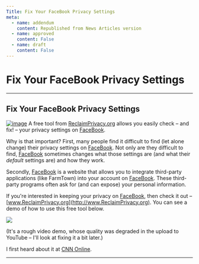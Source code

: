 ```yaml
---
Title: Fix Your FaceBook Privacy Settings
meta:
  - name: addendum
    content: Republished from News Articles version
  - name: approved
    content: False
  - name: draft
    content: False
---
```

# Fix Your FaceBook Privacy Settings

---
## Fix Your FaceBook Privacy Settings


[![image](images/2010/WLW-FixYourFacebookPrivacySettings_9373-image_thumb.png)](images/2010/WLW-FixYourFacebookPrivacySettings_9373-image_2.png) A free tool from [ReclaimPrivacy.org](http://www.ReclaimPrivacy.org) allows you easily check – and fix! – your privacy settings on [FaceBook](http://www.FaceBook.com).



Why is that important? First, many people find it difficult to find (let alone change) their privacy settings on [FaceBook](http://www.FaceBook.com). Not only are they difficult to find, [FaceBook](http://www.FaceBook.com) sometimes changes what those settings are (and what their *default* settings are) and how they work.



Secondly, [FaceBook](http://www.FaceBook.com) is a website that allows you to integrate third-party applications (like FarmTown) into your account on [FaceBook](http://www.FaceBook.com). These third-party programs often ask for (and can expose) your personal information.



If you're interested in keeping your privacy on [FaceBook](http://www.FaceBook.com), then check it out – [www.ReclaimPrivacy.org](http://www.ReclaimPrivacy.org). You can see a demo of how to use this free tool below.



[![](images/2010/WLW-FixYourFacebookPrivacySettings_9373-video732a42d57367.jpg)](http://www.youtube.com/watch?v=_IbnfbOxY18)



(It's a rough video demo, whose quality was degraded in the upload to YouTube – I'll look at fixing it a bit later.)



I first heard about it at [CNN Online](http://www.cnn.com/video/data/2.0/video/bestoftv/2010/05/18/mxp.westhoven.reclaim.privacy.cnn.html).





---
